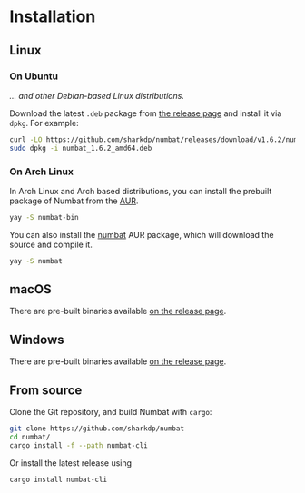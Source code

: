 # Installation

## Linux

### On Ubuntu

*... and other Debian-based Linux distributions.*

Download the latest `.deb` package from [the release page](https://github.com/sharkdp/numbat/releases)
and install it via `dpkg`. For example:

``` bash
curl -LO https://github.com/sharkdp/numbat/releases/download/v1.6.2/numbat_1.6.2_amd64.deb
sudo dpkg -i numbat_1.6.2_amd64.deb  
```

### On Arch Linux

In Arch Linux and Arch based distributions, you can install the prebuilt package of Numbat from the
[AUR](https://aur.archlinux.org/packages/numbat-bin).

``` bash
yay -S numbat-bin
```

You can also install the [numbat](https://aur.archlinux.org/packages/numbat)
AUR package, which will download the source and compile it.

``` bash
yay -S numbat
```

## macOS

There are pre-built binaries available [on the release page](https://github.com/sharkdp/numbat/releases).

## Windows

There are pre-built binaries available [on the release page](https://github.com/sharkdp/numbat/releases).

## From source

Clone the Git repository, and build Numbat with `cargo`:

``` bash
git clone https://github.com/sharkdp/numbat
cd numbat/
cargo install -f --path numbat-cli
```

Or install the latest release using

``` bash
cargo install numbat-cli
```
